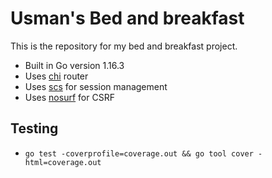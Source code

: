 # Usman's Bed and breakfast

This is the repository for my bed and breakfast project.

- Built in Go version 1.16.3
- Uses [chi](https://github.com/go-chi/chi/v5) router
- Uses [scs](https://github.com/alexedwards/scs/v2) for session management
- Uses [nosurf](https://github.com/justinas/nosurf) for CSRF 

## Testing
- `go test -coverprofile=coverage.out && go tool cover -html=coverage.out`